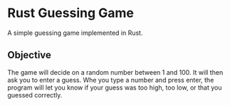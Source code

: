 # Rust Guessing Game

A simple guessing game implemented in Rust.

## Objective

The game will decide on a random number between 1 and 100.
It will then ask you to enter a guess.
Whe you type a number and press enter, the program will let you know if your guess was too high, too low, or that you guessed correctly.
